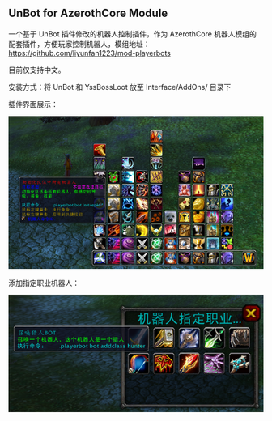 ## UnBot for AzerothCore Module

一个基于 UnBot 插件修改的机器人控制插件，作为 AzerothCore 机器人模组的配套插件，方便玩家控制机器人，模组地址：https://github.com/liyunfan1223/mod-playerbots

目前仅支持中文。

安装方式：将 UnBot 和 YssBossLoot 放至 Interface/AddOns/ 目录下

插件界面展示：

![](docs/display.png)

添加指定职业机器人：

![](docs/addclass.png)



